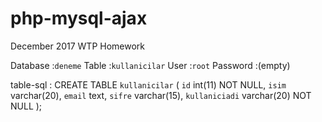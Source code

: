 # php-mysql-ajax
December 2017 WTP Homework

Database :`deneme`
Table :`kullanicilar`
User :`root`
Password :(empty)

table-sql :
CREATE TABLE `kullanicilar` (
  `id` int(11) NOT NULL,
  `isim` varchar(20),
  `email` text,
  `sifre` varchar(15),
  `kullaniciadi` varchar(20) NOT NULL
);
